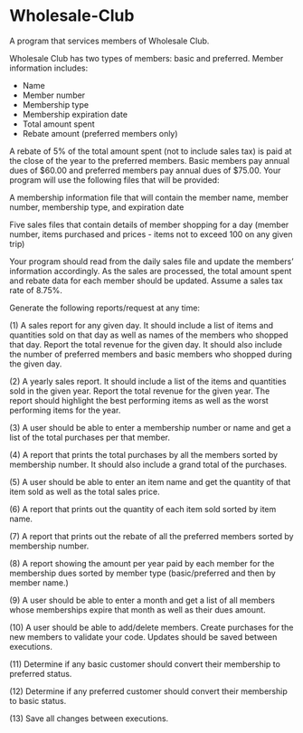 # Wholesale-Club


A program that services members of Wholesale Club.

Wholesale Club has two types of members: basic and preferred. 
Member information includes:
  - Name
  - Member number
  - Membership type
  - Membership expiration date
  - Total amount spent
  - Rebate amount (preferred members only)

A rebate of 5% of the total amount spent (not to include sales tax) is paid at the close of the year to the preferred members. Basic members pay annual dues of $60.00 and preferred members pay annual dues of $75.00. Your program will use the following files that will be provided:

A membership information file that will contain the member name, member number, membership type, and expiration date

Five sales files that contain details of member shopping for a day (member number, items purchased and prices - items not to exceed 100 on any given trip)

Your program should read from the daily sales file and update the members’ information accordingly. As the sales are processed, the total amount spent and rebate data for each member should be updated. Assume a sales tax rate of 8.75%.


Generate the following reports/request at any time:

(1) A sales report for any given day. It should include a list of items and quantities sold on that day as well as names of the members who shopped that day.  Report the total revenue for the given day.  It should also include the number of preferred members and basic members who shopped during the given day.

(2) A yearly sales report.  It should include a list of the items and quantities sold in the given year.  Report the total revenue for the given year.  The report should highlight the best performing items as well as the worst performing items for the year.

(3) A user should be able to enter a membership number or name and get a list of the total purchases per that member.

(4) A report that prints the total purchases by all the members sorted by membership number.  It should also include a grand total of the purchases.

(5) A user should be able to enter an item name and get the quantity of that item sold as well as the total sales price.

(6) A report that prints out the quantity of each item sold sorted by item name.

(7) A report that prints out the rebate of all the preferred members sorted by membership number.

(8) A report showing the amount per year paid by each member for the membership dues sorted by member type (basic/preferred and then by member name.)

(9) A user should be able to enter a month and get a list of all members whose memberships expire that month as well as their dues amount.

(10) A user should be able to add/delete members.   Create purchases for the new members to validate your code.  Updates should be saved between executions.

(11) Determine if any basic customer should convert their membership to preferred status.

(12) Determine if any preferred customer should convert their membership to basic status.

(13) Save all changes between executions.
